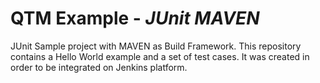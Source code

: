 #  QTM Example - *JUnit MAVEN*

JUnit Sample project with MAVEN as Build Framework. 
This repository contains a Hello World example and a set of test cases.
It was created in order to be integrated on Jenkins platform.
